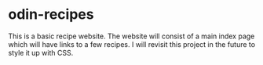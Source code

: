 # odin-recipes
This is a basic recipe website.
The website will consist of a main index page which will have links to a few recipes.
I will revisit this project in the future to style it up with CSS.